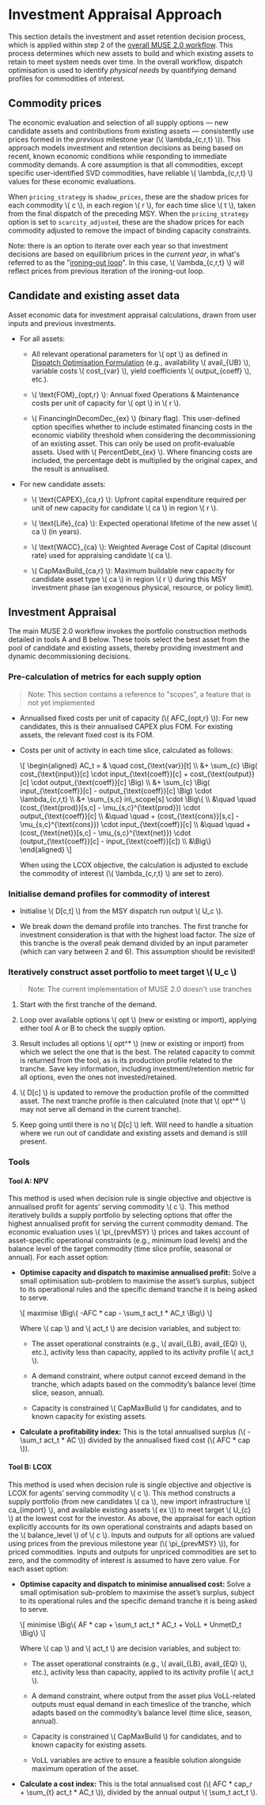 # Investment Appraisal Approach

<!-- markdownlint-disable MD049 -->

This section details the investment and asset retention decision process, which is applied within
step 2 of the [overall MUSE 2.0 workflow]. This process determines which new assets to build and
which existing assets to retain to meet system needs over time. In the overall workflow, dispatch
optimisation is used to identify *physical needs* by quantifying demand profiles for commodities of
interest.

## Commodity prices

The economic evaluation and selection of all supply options — new candidate assets and
contributions from existing assets — consistently use prices formed in the *previous*
milestone year (\\( \lambda\_{c,r,t} \\)). This approach models investment and retention
decisions as being based on recent, known economic conditions while responding to immediate
commodity demands. A core assumption is that all commodities, except specific user-identified SVD
commodities, have reliable \\( \lambda\_{c,r,t} \\) values for these economic evaluations.

When `pricing_strategy` is `shadow_prices`, these are the shadow prices for each commodity
\\( c \\), in each region \\( r \\), for each time slice \\( t \\), taken from the final dispatch of
the preceding MSY. When the `pricing_strategy` option is set to `scarcity_adjusted`, these are the
shadow prices for each commodity adjusted to remove the impact of binding capacity constraints.

Note: there is an option to iterate over each year so that investment decisions are based on
equilibrium prices in the _current year_, in what's referred to as the "[ironing-out loop]".
In this case, \\( \lambda\_{c,r,t} \\) will reflect prices from previous iteration of the
ironing-out loop.

## Candidate and existing asset data

Asset economic data for investment appraisal calculations, drawn from user inputs and previous
investments.

- For all assets:

  - All relevant operational parameters for \\( opt \\) as defined in [Dispatch Optimisation
    Formulation] (e.g., availability \\( avail_{UB} \\), variable costs \\( cost_{var} \\), yield
    coefficients \\( output_{coeff} \\), etc.).

  - \\( \text{FOM}_{opt,r} \\): Annual fixed Operations & Maintenance costs per unit of capacity for
    \\( opt \\) in \\( r \\).

  - \\( FinancingInDecomDec_{ex} \\) (binary flag). This user-defined option specifies whether to
    include estimated financing costs in the economic viability threshold when considering the
    decommissioning of an existing asset. This can only be used on profit-evaluable assets. Used
    with \\( PercentDebt_{ex} \\). Where financing costs are included, the percentage debt is
    multiplied by the original capex, and the result is annualised.

- For new candidate assets:

  - \\( \text{CAPEX}_{ca,r} \\): Upfront capital expenditure required per unit of new capacity for
    candidate \\( ca \\) in region \\( r \\).

  - \\( \text{Life}_{ca} \\): Expected operational lifetime of the new asset \\( ca \\) (in years).

  - \\( \text{WACC}_{ca} \\): Weighted Average Cost of Capital (discount rate) used for appraising
    candidate \\( ca \\).

  - \\( CapMaxBuild_{ca,r} \\): Maximum buildable new capacity for candidate asset type \\( ca \\)
    in region \\( r \\) during this MSY investment phase (an exogenous physical, resource, or policy
    limit).

## Investment Appraisal

The main MUSE 2.0 workflow invokes the portfolio construction methods detailed in tools A and B
below. These tools select the best asset from the pool of candidate and existing assets, thereby
providing investment and dynamic decommissioning decisions.

### Pre-calculation of metrics for each supply option

> Note: This section contains a reference to "scopes", a feature that is not yet implemented

- Annualised fixed costs per unit of capacity (\\( AFC_{opt,r} \\)): For new candidates, this is
  their annualised CAPEX plus FOM. For existing assets, the relevant fixed cost is its FOM.

- Costs per unit of activity in each time slice, calculated as follows:

  \\[
    \begin{aligned}
          AC_t = & \quad cost\_{\text{var}}[t] \\\\
            &+ \sum\_{c} \Big( cost\_{\text{input}}[c] \cdot input\_{\text{coeff}}[c]
              + cost\_{\text{output}}[c] \cdot output\_{\text{coeff}}[c] \Big) \\\\
            &+ \sum\_{c} \Big( input\_{\text{coeff}}[c] - output\_{\text{coeff}}[c] \Big)
              \cdot \lambda\_{c,r,t} \\\\
            &+ \sum\_{s,c} in\\_scope[s] \cdot \Big\\{ \\\\
            &\quad \quad (cost\_{\text{prod}}[s,c] - \mu\_{s,c}^{\text{prod}})
              \cdot output\_{\text{coeff}}[c] \\\\
            &\quad \quad + (cost\_{\text{cons}}[s,c] - \mu\_{s,c}^{\text{cons}})
              \cdot input\_{\text{coeff}}[c] \\\\
            &\quad \quad + (cost\_{\text{net}}[s,c] - \mu\_{s,c}^{\text{net}})
              \cdot (output\_{\text{coeff}}[c] - input\_{\text{coeff}}[c]) \\\\
            &\Big\\}
    \end{aligned}
  \\]

  When using the LCOX objective, the calculation is adjusted to exclude the commodity of interest
  (\\( \lambda\_{c,r,t} \\) are set to zero).

### Initialise demand profiles for commodity of interest

- Initialise \\( D[c,t] \\) from the MSY dispatch run output \\( U_c \\).

- We break down the demand profile into tranches. The first tranche for investment consideration is
  that with the highest load factor. The size of this tranche is the overall peak demand divided by
  an input parameter (which can vary between 2 and 6). This assumption should be revisited!

### Iteratively construct asset portfolio to meet target \\( U_c \\)

> Note: The current implementation of MUSE 2.0 doesn't use tranches

1. Start with the first tranche of the demand.

2. Loop over available options \\( opt \\) (new or existing or import), applying either tool A or B
   to check the supply option.

3. Result includes all options \\( opt^\* \\) (new or existing or import) from which we select the
   one that is the best. The related capacity to commit is returned from the tool, as is its
   production profile related to the tranche. Save key information, including investment/retention
   metric for all options, even the ones not invested/retained.

4. \\( D[c] \\) is updated to remove the production profile of the committed asset. The next tranche
   profile is then calculated (note that \\( opt^\* \\) may not serve all demand in the current
   tranche).

5. Keep going until there is no \\( D[c] \\) left. Will need to handle a situation where we run out
   of candidate and existing assets and demand is still present.

### Tools

#### Tool A: NPV

This method is used when decision rule is single objective and objective is annualised profit for
agents’ serving commodity \\( c \\). This method iteratively builds a supply portfolio by selecting
options that offer the highest annualised profit for serving the current commodity demand. The
economic evaluation uses \\( \pi_{prevMSY} \\) prices and takes account of asset-specific
operational constraints (e.g., minimum load levels) and the balance level of the target commodity
(time slice profile, seasonal or annual). For each asset option:

- **Optimise capacity and dispatch to maximise annualised profit:** Solve a small optimisation
  sub-problem to maximise the asset’s surplus, subject to its operational rules and the specific
  demand tranche it is being asked to serve.

  \\[
    maximise \Big\\{ -AFC \* cap - \sum_t act_t \* AC_t
    \Big\\}
  \\]

  Where \\( cap \\) and \\( act_t \\) are decision variables, and subject to:

  - The asset operational constraints (e.g., \\( avail_{LB}, avail_{EQ} \\), etc.), activity less
    than capacity, applied to its activity profile \\( act_t \\).

  - A demand constraint, where output cannot exceed demand in the tranche, which adapts based on the
    commodity’s balance level (time slice, season, annual).

  - Capacity is constrained \\( CapMaxBuild \\) for candidates, and to known capacity for
    existing assets.

- **Calculate a profitability index:** This is the total annualised surplus (\\( - \sum_t
  act_t \* AC \\)) divided by the annualised fixed cost (\\(
  AFC \* cap \\)).

#### Tool B: LCOX

This method is used when decision rule is single objective and objective is LCOX for agents’ serving
commodity \\( c \\). This method constructs a supply portfolio (from new candidates \\( ca \\), new
import infrastructure \\( ca_{import} \\), and available existing assets \\( ex \\)) to meet target
\\( U_{c} \\) at the lowest cost for the investor. As above, the appraisal for each option
explicitly accounts for its own operational constraints and adapts based on the \\( balance\_level
\\) of \\( c \\). Inputs and outputs for all options are valued using prices from the previous
milestone year (\\( \pi_{prevMSY} \\)), for priced commodities. Inputs and outputs for unpriced
commodities are set to zero, and the commodity of interest is assumed to have zero value.
For each asset option:

- **Optimise capacity and dispatch to minimise annualised cost:** Solve a small optimisation
  sub-problem to maximise the asset’s surplus, subject to its operational rules and the specific
  demand tranche it is being asked to serve.

  \\[
    minimise \Big\\{
      AF \* cap + \sum_t act_t \* AC_t + VoLL \* UnmetD_t
    \Big\\}
  \\]

  Where \\( cap \\) and \\( act_t \\) are decision variables, and subject to:

  - The asset operational constraints (e.g., \\( avail_{LB}, avail_{EQ} \\), etc.), activity less
    than capacity, applied to its activity profile \\( act_t \\).

  - A demand constraint, where output from the asset plus VoLL-related outputs must equal demand in
    each timeslice of the tranche, which adapts based on the commodity’s balance level (time slice,
    season, annual).

  - Capacity is constrained \\( CapMaxBuild \\) for candidates, and to known capacity for
    existing assets.

  - VoLL variables are active to ensure a feasible solution alongside maximum operation of the
    asset.

- **Calculate a cost index:** This is the total annualised cost (\\(
  AFC \* cap_r + \sum_{t} act_t \* AC_t \\)), divided by the annual output
  \\( \sum_t act_t \\).

[overall MUSE 2.0 workflow]: ./model_description.md#framework-overview
[Dispatch Optimisation Formulation]: ./dispatch_optimisation.md
[ironing-out loop]: ./model_description.md#framework-overview
